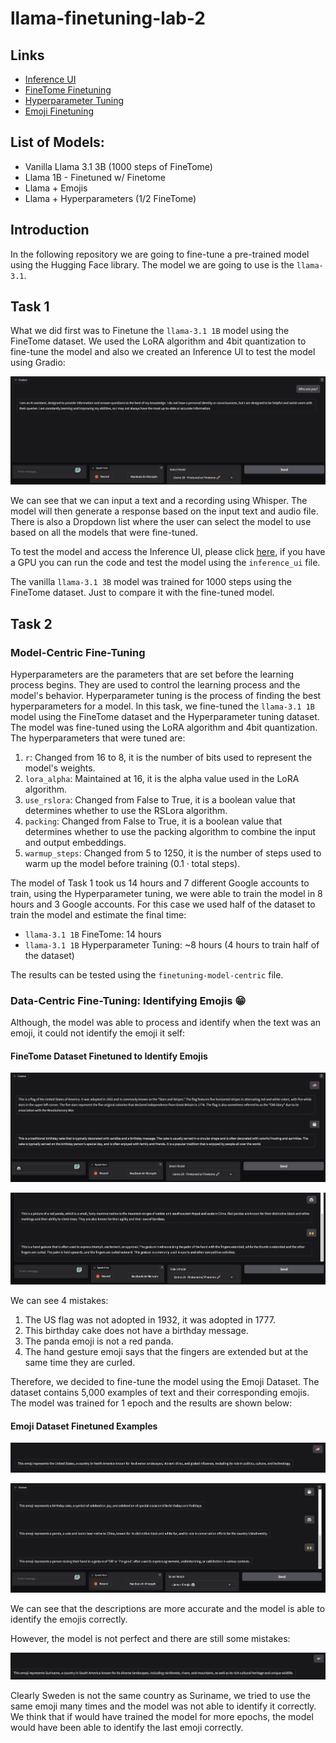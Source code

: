 # llama-finetuning-lab-2

## Links

- [Inference UI](https://colab.research.google.com/drive/1CRTV5uNRT-Rk7rsGqL3GEIhFwbuy7lml#scrollTo=jNBFguh2yIoQ)
- [FineTome Finetuning](https://colab.research.google.com/drive/1JQtX5wP8P3R2MpMs4bpaqfX2TGivr2Ya#scrollTo=QmUBVEnvCDJv)
- [Hyperparameter Tuning](https://colab.research.google.com/drive/1LVJRXGl-tCTuCCpqSm9p7SsXQ_DrN5Nb#scrollTo=95_Nn-89DhsL)
- [Emoji Finetuning](https://colab.research.google.com/drive/1WNthcDGTddGWGUju0cBKd2Qh_HXwL8XD#scrollTo=upcOlWe7A1vc)

## List of Models:

- Vanilla Llama 3.1 3B (1000 steps of FineTome)
- Llama 1B - Finetuned w/ Finetome
- Llama + Emojis
- Llama + Hyperparameters (1/2 FineTome)

## Introduction

In the following repository we are going to fine-tune a pre-trained model using the Hugging Face library. The model we are going to use is the `llama-3.1`.

## Task 1

What we did first was to Finetune the `llama-3.1 1B` model using the FineTome dataset. We used the LoRA algorithm and 4bit quantization to fine-tune the model and also we created an Inference UI to test the model using Gradio:

![alt text](imgs/image-6.png)

We can see that we can input a text and a recording using Whisper. The model will then generate a response based on the input text and audio file. There is also a Dropdown list where the user can select the model to use based on all the models that were fine-tuned.

To test the model and access the Inference UI, please click [here](https://colab.research.google.com/drive/1CRTV5uNRT-Rk7rsGqL3GEIhFwbuy7lml#scrollTo=jNBFguh2yIoQ), if you have a GPU you can run the code and test the model using the `inference_ui` file.

The vanilla `llama-3.1 3B` model was trained for 1000 steps using the FineTome dataset. Just to compare it with the fine-tuned model.

## Task 2

### Model-Centric Fine-Tuning

Hyperparameters are the parameters that are set before the learning process begins. They are used to control the learning process and the model's behavior. Hyperparameter tuning is the process of finding the best hyperparameters for a model. In this task, we fine-tuned the `llama-3.1 1B` model using the FineTome dataset and the Hyperparameter tuning dataset. The model was fine-tuned using the LoRA algorithm and 4bit quantization. The hyperparameters that were tuned are:

1. `r`: Changed from 16 to 8, it is the number of bits used to represent the model's weights.
2. `lora_alpha`: Maintained at 16, it is the alpha value used in the LoRA algorithm.
3. `use_rslora`: Changed from False to True, it is a boolean value that determines whether to use the RSLora algorithm.
4. `packing`: Changed from False to True, it is a boolean value that determines whether to use the packing algorithm to combine the input and output embeddings.
5. `warmup_steps`: Changed from 5 to 1250, it is the number of steps used to warm up the model before training ($0.1 \cdot \text{total steps}$).

The model of Task 1 took us 14 hours and 7 different Google accounts to train, using the Hyperparameter tuning, we were able to train the model in 8 hours and 3 Google accounts. For this case we used half of the dataset to train the model and estimate the final time:

- `llama-3.1 1B` FineTome: 14 hours
- `llama-3.1 1B` Hyperparameter Tuning: ~8 hours (4 hours to train half of the dataset)

The results can be tested using the `finetuning-model-centric` file.

### Data-Centric Fine-Tuning: Identifying Emojis 😁

Although, the model was able to process and identify when the text was an emoji, it could not identify the emoji it self:

#### FineTome Dataset Finetuned to Identify Emojis

![alt text](imgs/image-3.png)

![alt text](imgs/image-4.png)

We can see 4 mistakes:

1. The US flag was not adopted in 1932, it was adopted in 1777.
2. This birthday cake does not have a birthday message.
3. The panda emoji is not a red panda.
4. The hand gesture emoji says that the fingers are extended but at the same time they are curled.

Therefore, we decided to fine-tune the model using the Emoji Dataset. The dataset contains 5,000 examples of text and their corresponding emojis. The model was trained for 1 epoch and the results are shown below:

#### Emoji Dataset Finetuned Examples

![alt text](imgs/image.png)


![alt text](imgs/image-2.png)

We can see that the descriptions are more accurate and the model is able to identify the emojis correctly.

However, the model is not perfect and there are still some mistakes:

![alt text](imgs/image-5.png)

Clearly Sweden is not the same country as Suriname, we tried to use the same emoji many times and the model was not able to identify it correctly. We think that if would have trained the model for more epochs, the model would have been able to identify the last emoji correctly.

